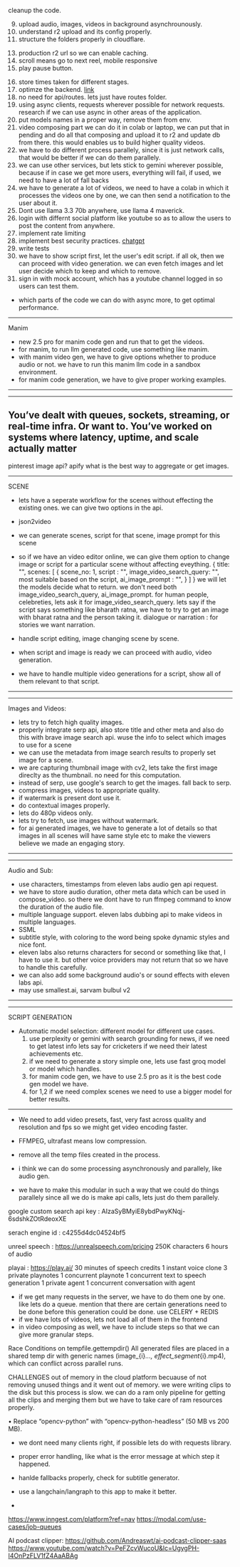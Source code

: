cleanup the code. 
<!-- 1. api versioning -->
<!-- 2. r2 instead of s3 -->
<!-- 3. use whisper-timestamped instead of openai-whisper -->
<!-- 4. datetime.utcnow is deprected, modify it, also keep some project instruction for next projects.  -->
<!-- 5. since we have to create a factual script, we might need to use gemini flash with search grounding. -->
9. upload audio, images, videos in background asynchrounously.
10. understand r2 upload and its config properly.
11. structure the folders properly in cloudflare.
<!-- 12. use groq whisper to get the transcriptions.  -->
<!-- 13. fix thumbnail image upload issues.  -->
13. production r2 url so we can enable caching.
14. scroll means go to next reel, mobile responsive
15. play pause button.
<!-- 18. when we click on unmute button on a reel in explore page we are essentially opening a new page right, lets dont do that instead simply unmute and play the audio.  -->
<!-- 19. we are using groq, gemini clients many where on the code base, do we create once and use it everywhere, would it improve any perf? -->
16. store times taken for different stages.
17. optimze the backend. [link](https://t3.chat/chat/3fe35d86-e144-4081-b9da-9cec19e7c076)
18. no need for api/routes. lets just have routes folder.
19. using async clients, requests wherever possible for network requests. research if we can use async in other areas of the application.
20. put models names in a proper way, remove them from env.
21. video composing part we can do it in colab or laptop, we can put that in pending and do all that composing and upload it to r2 and update db from there. this would enables us to build higher quality videos.
28. we have to do different process parallely, since it is just network calls, that would be better if we can do them parallely.
32. we can use other services, but lets stick to gemini wherever possible, because if in case we get more users, everything will fail, if used, we need to have a lot of fall backs
33. we have to generate a lot of videos, we need to have a colab in which it processes the videos one by one, we can then send a notification to the user about it.
34. Dont use llama 3.3 70b anywhere, use llama 4 maverick.
35. login with differnt social platform like youtube so as to allow the users to post the content from anywhere.
37. implement rate limiting
38. implement best security practices. [chatgpt](https://chatgpt.com/c/68093130-6d70-800a-8658-ba6c5a5e063d)
39. write tests
40. we have to show script first, let the user's edit script. if all ok, then we can proceed with video generation. we can even fetch images and let user decide which to keep and which to remove.
41. sign in with mock account, which has a youtube channel logged in so users can test them.
- which parts of the code we can do with async more, to get optimal performance. 

--------------------------------------------------------------------------------------------------------------
Manim
- new 2.5 pro for manim code gen and run that to get the videos.
- for manim, to run llm generated code, use something like manim.
- with manim video gen, we have to give options whether to produce audio or not. we have to run this manim llm code in a sandbox environment.
- for manim code generation, we have to give proper working examples.
--------------------------------------------------------------------------------------------------------------


--------------------------------------------------------------------------------------------------------------
You’ve dealt with queues, sockets, streaming, or real-time infra. Or want to.
You’ve worked on systems where latency, uptime, and scale actually matter
--------------------------------------------------------------------------------------------------------------

pinterest image api? apify
what is the best way to aggregate or get images. 


--------------------------------------------------------------------------------------------------------------
SCENE
- lets have a seperate workflow for the scenes without effecting the existing ones. we can give two options in the api. 
- json2video
- we can generate scenes, script for that scene, image prompt for this scene
- so if we have an video editor online, we can give them option to change image or script for a particular scene without affecting eveything.
{
    title: "",
    scenes: [
        {
            scene_no: 1,
            script : "",
            image_video_search_query: "", most suitable based on the script,
            ai_image_prompt : "",
        }
    ]
}
we will let the models decide what to return. we don't need both image_video_search_query, ai_image_prompt.
for human people, celebreties, lets ask it for image_video_search_query. lets say if the script says something like bharath ratna, we have to try to get an image with bharat ratna and the person taking it. 
dialogue or narration : for stories we want narration.

- handle script editing, image changing scene by scene.
- when script and image is ready we can proceed with audio, video generation.
- we have to handle multiple video generations for a script, show all of them relevant to that script. 
--------------------------------------------------------------------------------------------------------------

--------------------------------------------------------------------------------------------------------------
Images and Videos:
- lets try to fetch high quality images. 
- properly integrate serp api, also store title and other meta and also do this with brave image search api. wuse the info to select which images to use for a scene
- we can use the metadata from image search results to properly set image for a scene.
- we are capturing thumbnail image with cv2, lets take the first image direclty as the thumbnail. no need for this computation. 
- instead of serp, use google's search to get the images. fall back to serp. 
- compress images, videos to appropriate quality.
- if watermark is present dont use it.
- do contextual images properly.
- lets do 480p videos only.
- lets try to fetch, use images without watermark.
- for ai generated images, we have to generate a lot of details so that images in all scenes will have same style etc to make the viewers believe we made an engaging story.
--------------------------------------------------------------------------------------------------------------

--------------------------------------------------------------------------------------------------------------
Audio and Sub: 
- use characters, timestamps from eleven labs audio gen api request. 
- we have to store audio duration, other meta data which can be used in compose_video. so there we dont have to run ffmpeg command to know the duration of the audio file.
- multiple language support. eleven labs dubbing api to make videos in multiple languages.
- SSML
- subtitle style, with coloring to the word being spoke dynamic styles and nice font.
- eleven labs also returns characters for second or something like that, I have to use it. but other voice providers may not return that so we have to handle this carefully.
- we can also add some background audio's or sound effects with eleven labs api.
- may use smallest.ai, sarvam bulbul v2
--------------------------------------------------------------------------------------------------------------

--------------------------------------------------------------------------------------------------------------
SCRIPT GENERATION
- Automatic model selection: different model for different use cases.
    1. use perplexity or gemini with search grounding for news, if we need to get latest info lets say for cricketers if we need their latest achievements etc. 
    2. if we need to generate a story simple one, lets use fast groq model or model which handles.
    3. for manim code gen, we have to use 2.5 pro as it is the best code gen model we have. 
    4. for 1,2 if we need complex scenes we need to use a bigger model for better results.

--------------------------------------------------------------------------------------------------------------





- We need to add video presets, fast, very fast across quality and resolution and fps so we might get video encoding faster.




- FFMPEG, ultrafast means low compression. 


- remove all the temp files created in the process. 


- i think we can do some processing asynchronously and parallely, like audio gen.
- we have to make this modular in such a way that we could do things parallely since all we do is make api calls, lets just do them parallely. 


google custom search api key : AIzaSyBMyiE8ybdPwyKNqj-6sdshkZOtRdeoxXE
<script async src="https://cse.google.com/cse.js?cx=c4255d4dc04524bf5">
</script>
<div class="gcse-search"></div>
serach engine id : c4255d4dc04524bf5



unreel speech : https://unrealspeech.com/pricing
250K characters
6 hours of audio


playai : https://play.ai/
30 minutes of speech credits
1 instant voice clone
3 private playnotes
1 concurrent playnote
1 concurrent text to speech generation
1 private agent
1 concurrent conversation with agent


- if we get many requests in the server, we have to do them one by one. like lets do a queue. mention that there are certain generations need to be done before this generation could be done. use CELERY + REDIS
- if we have lots of videos, lets not load all of them in the frontend
- in video composing as well, we have to include steps so that we can give more granular steps. 


Race Conditions on tempfile.gettempdir()
All generated files are placed in a shared temp dir with generic names (image_{i}_..., effect_segment_{i}.mp4), which can conflict across parallel runs.




CHALLENGES
out of memory in the cloud platform becuause of not removing unused things and it went out of memory. 
we were writing clips to the disk but this process is slow. we can do a ram only pipeline for getting all the clips and merging them but we have to take care of ram resources properly. 



• Replace “opencv-python” with “opencv-python-headless” (50 MB vs 200 MB).

- we dont need many clients right, if possible lets do with requests library.

- proper error handling, like what is the error message at which step it happened.
- hanlde fallbacks properly, check for subtitle generator.
- use a langchain/langraph to this app to make it better. 


- 


https://www.inngest.com/platform?ref=nav
https://modal.com/use-cases/job-queues

AI podcast clipper:
https://github.com/Andreaswt/ai-podcast-clipper-saas
https://www.youtube.com/watch?v=PeFZcvWucoU&lc=UgygPH-I4OnPzFLV1fZ4AaABAg
